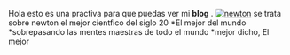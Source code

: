 Hola esto es una practiva para que puedas ver mi **blog** .
[![newton](https://i.imgur.com/mjqOZco.jpg "newton")](https://i.imgur.com/mjqOZco.jpg "newton")
se trata sobre newton el mejor cientfico del siglo 20
*El mejor del mundo
*sobrepasando las mentes maestras de todo el mundo
*mejor dicho, El mejor

